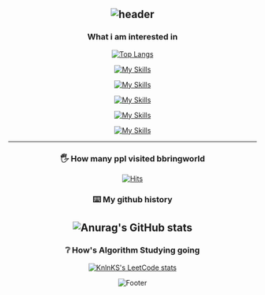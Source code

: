 <div align="center">


![header](https://capsule-render.vercel.app/api?text=Bbringworld&animation=fadeIn&type=waving&color=auto&height=200&section=header)
---
 
### What i am interested in
[![Top Langs](https://github-readme-stats.vercel.app/api/top-langs/?username=bbring2&layout=compact&theme=radical&hide_border=true)](https://github.com/anuraghazra/github-readme-stats)

 
[![My Skills](https://skillicons.dev/icons?i=java,kotlin,python)](https://skillicons.dev)

[![My Skills](https://skillicons.dev/icons?i=postgres,mysql,mongodb,redis,sqlite)](https://skillicons.dev)

[![My Skills](https://skillicons.dev/icons?i=spring,fastapi,androidstudio)](https://skillicons.dev)

[![My Skills](https://skillicons.dev/icons?i=docker,jenkins,aws,gradle,maven,gitlab,github)](https://skillicons.dev)

[![My Skills](https://skillicons.dev/icons?i=kafka,rabbitmq)](https://skillicons.dev)


---

### 🖐 How many ppl visited bbringworld 
[![Hits](https://hits.seeyoufarm.com/api/count/incr/badge.svg?url=https%3A%2F%2Fgithub.com%2Fbbring2&count_bg=%23FF7F50&title_bg=%23D2B48C&icon=apachecassandra.svg&icon_color=%23FF0000&title=hits&edge_flat=false)](https://hits.seeyoufarm.com)


### ⌨️ My github history <br> 
![Anurag's GitHub stats](https://github-readme-stats-sigma-five.vercel.app/api?username=bbring2&show_icons=true&theme=radical&hide_border=true&border_radius=8)
---


### ❔ How's Algorithm Studying going

[![KnlnKS's LeetCode stats](https://leetcode-stats-six.vercel.app/?username=jennachoi27)](https://github.com/KnlnKS/leetcode-stats)


![Footer](https://capsule-render.vercel.app/api?type=waving&color=auto&height=200&section=footer)
 
</div>
